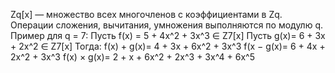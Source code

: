 Zq​[x] — множество всех многочленов с коэффициентами в Zq.
Операции сложения, вычитания, умножения выполняются по модулю q.
Пример для q = 7:
	Пусть f(x) = 5 + 4x^2 + 3x^3 ∈ Z7[x]
	Пусть g(x)= 6 + 3x + 2x^2 ∈ Z7[x]
Тогда:
     f(x) + g(x)= 4 + 3x + 6x^2 + 3x^3
     f(x − g(x)= 6 + 4x + 2x^2 + 3x^3
     f(x) × g(x)= 2 + x + 6x^2 + 2x^3 + 3x^4 + 6x^5 

